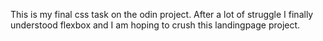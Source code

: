 This is my final css task on the odin project. After a lot of struggle I finally understood flexbox and I am hoping to crush this landingpage project. 